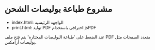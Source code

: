 # مشروع طباعة بوليصات الشحن

- index.html: الواجهة الرئيسية
- print.html: توليد PDF احترافي باستخدام jsPDF

عند الضغط على 'طباعة البوليصات المختارة' يتم فتح ملف PDF متعدد الصفحات مثل بوليصات أرامكس.